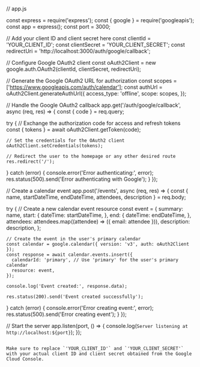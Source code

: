 // app.js

const express = require('express');
const { google } = require('googleapis');
const app = express();
const port = 3000;

// Add your client ID and client secret here
const clientId = 'YOUR_CLIENT_ID';
const clientSecret = 'YOUR_CLIENT_SECRET';
const redirectUri = 'http://localhost:3000/auth/google/callback';

// Configure Google OAuth2 client
const oAuth2Client = new google.auth.OAuth2(clientId, clientSecret, redirectUri);

// Generate the Google OAuth2 URL for authorization
const scopes = ['https://www.googleapis.com/auth/calendar'];
const authUrl = oAuth2Client.generateAuthUrl({
  access_type: 'offline',
  scope: scopes,
});

// Handle the Google OAuth2 callback
app.get('/auth/google/callback', async (req, res) => {
  const { code } = req.query;

  try {
    // Exchange the authorization code for access and refresh tokens
    const { tokens } = await oAuth2Client.getToken(code);

    // Set the credentials for the OAuth2 client
    oAuth2Client.setCredentials(tokens);

    // Redirect the user to the homepage or any other desired route
    res.redirect('/');
  } catch (error) {
    console.error('Error authenticating:', error);
    res.status(500).send('Error authenticating with Google');
  }
});

// Create a calendar event
app.post('/events', async (req, res) => {
  const { name, startDateTime, endDateTime, attendees, description } = req.body;

  try {
    // Create a new calendar event resource
    const event = {
      summary: name,
      start: {
        dateTime: startDateTime,
      },
      end: {
        dateTime: endDateTime,
      },
      attendees: attendees.map((attendee) => ({ email: attendee })),
      description: description,
    };

    // Create the event in the user's primary calendar
    const calendar = google.calendar({ version: 'v3', auth: oAuth2Client });
    const response = await calendar.events.insert({
      calendarId: 'primary', // Use 'primary' for the user's primary calendar
      resource: event,
    });

    console.log('Event created:', response.data);

    res.status(200).send('Event created successfully');
  } catch (error) {
    console.error('Error creating event:', error);
    res.status(500).send('Error creating event');
  }
});

// Start the server
app.listen(port, () => {
  console.log(`Server listening at http://localhost:${port}`);
});
```

Make sure to replace `'YOUR_CLIENT_ID'` and `'YOUR_CLIENT_SECRET'` with your actual client ID and client secret obtained from the Google Cloud Console.
